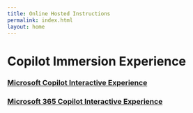 ```yaml
---
title: Online Hosted Instructions
permalink: index.html
layout: home
---
```


# Copilot Immersion Experience 

### [Microsoft Copilot Interactive Experience](https://microsoftlearning.github.io/Microsoft-Copilot-Immersion-Experience-GOV/Instructions/Labs/accelerate-creativity-with-microsoft-copilot/index_1.html)

### [Microsoft 365 Copilot Interactive Experience](https://microsoftlearning.github.io/Microsoft-Copilot-Immersion-Experience-GOV/Instructions/Labs/envision-new-ideas-with-microsoft-365-copilot/index_1.html)

